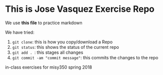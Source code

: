 # This is Jose Vasquez Exercise Repo

We use **this file** to practice markdown

We have tried:

1. `git clone`: this is how you copy/download a Repo
2. `git status`: this shows the status of the current repo
3. `git add . `: this stages all changes
4. `git commit -am "commit message"`: this commits the changes to the repo

in-class exercises for misy350 spring 2018
